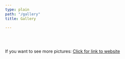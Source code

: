 ```yaml
---
type: plain
path: "/gallery"
title: Gallery

---
```

<div class="row">

<br /><br />

<div class="col-md-4>

<img src="https://ilymun.org/images/gallery-img/child1.jpg" alt="Photo" />

</div>

<p>If you want to see more pictures: <a href="https://www.facebook.com/internationallyonmun">Click for link to website</a></p>

</div>
